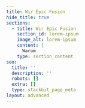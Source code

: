 ```yaml
---
title: Wir Epic Fusion
hide_title: true
sections:
  - title: Wir Epic Fusion
    section_id: lorem-ipsum
    image_alt: lorem-ipsum
    content: |
      Warum
    type: section_content
seo:
  title: ''
  description: ''
  robots: []
  extra: []
  type: stackbit_page_meta
layout: advanced
---
```

